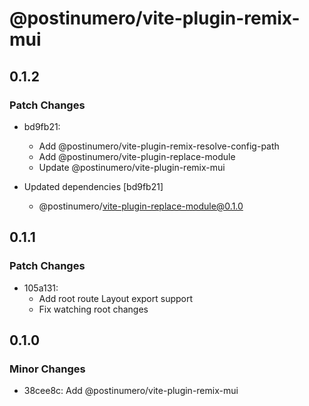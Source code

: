 # @postinumero/vite-plugin-remix-mui

## 0.1.2

### Patch Changes

- bd9fb21:
  - Add @postinumero/vite-plugin-remix-resolve-config-path
  - Add @postinumero/vite-plugin-replace-module
  - Update @postinumero/vite-plugin-remix-mui

- Updated dependencies [bd9fb21]
  - @postinumero/vite-plugin-replace-module@0.1.0

## 0.1.1

### Patch Changes

- 105a131:
  - Add root route Layout export support
  - Fix watching root changes

## 0.1.0

### Minor Changes

- 38cee8c: Add @postinumero/vite-plugin-remix-mui
